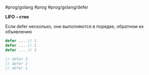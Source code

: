 #prog/golang #prog #prog/golang/defer

**LIFO – стек**

Если defer несколько, они выполняются в порядке, обратном их объявлению

```go
defer ... // 1
defer ... // 2
defer ... // 3
```
```go
// defer 3
// defer 2
// defer 1
```
